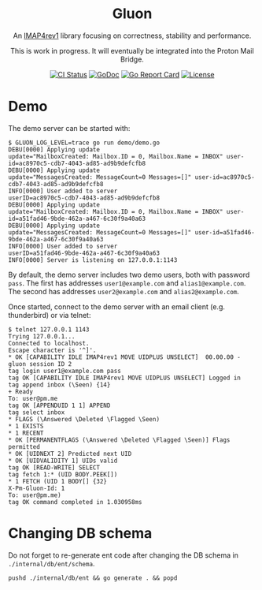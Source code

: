 <p align="center">
<h1 align="center">Gluon</h1>
<p align="center">An <a href="https://datatracker.ietf.org/doc/html/rfc3501">IMAP4rev1</a> library focusing on correctness, stability and performance.</p>
<p align="center">This is work in progress. It will eventually be integrated into the Proton Mail Bridge.</p>
<p align="center">
<a href="https://github.com/ProtonMail/gluon/actions/workflows/release.yml"><img src="https://github.com/ProtonMail/gluon/actions/workflows/release.yml/badge.svg?branch=master" alt="CI Status"></a>
<a href="https://pkg.go.dev/github.com/ProtonMail/gluon"><img src="https://pkg.go.dev/badge/github.com/ProtonMail/gluon" alt="GoDoc"></a>
<a href="https://goreportcard.com/report/ProtonMail/gluon"><img src="https://goreportcard.com/badge/ProtonMail/gluon" alt="Go Report Card"></a>
<a href="LICENSE"><img src="https://img.shields.io/github/license/ProtonMail/gluon.svg" alt="License"></a>
</p>

# Demo

The demo server can be started with:

```
$ GLUON_LOG_LEVEL=trace go run demo/demo.go
DEBU[0000] Applying update                               update="MailboxCreated: Mailbox.ID = 0, Mailbox.Name = INBOX" user-id=ac8970c5-cdb7-4043-ad85-ad9b9defcfb8
DEBU[0000] Applying update                               update="MessagesCreated: MessageCount=0 Messages=[]" user-id=ac8970c5-cdb7-4043-ad85-ad9b9defcfb8
INFO[0000] User added to server                          userID=ac8970c5-cdb7-4043-ad85-ad9b9defcfb8
DEBU[0000] Applying update                               update="MailboxCreated: Mailbox.ID = 0, Mailbox.Name = INBOX" user-id=a51fad46-9bde-462a-a467-6c30f9a40a63
DEBU[0000] Applying update                               update="MessagesCreated: MessageCount=0 Messages=[]" user-id=a51fad46-9bde-462a-a467-6c30f9a40a63
INFO[0000] User added to server                          userID=a51fad46-9bde-462a-a467-6c30f9a40a63
INFO[0000] Server is listening on 127.0.0.1:1143
```

By default, the demo server includes two demo users, both with password `pass`.
The first has addresses `user1@example.com` and `alias1@example.com`.
The second has addresses `user2@example.com` and `alias2@example.com`.

Once started, connect to the demo server with an email client (e.g. thunderbird) or via telnet:
```
$ telnet 127.0.0.1 1143
Trying 127.0.0.1...
Connected to localhost.
Escape character is '^]'.
* OK [CAPABILITY IDLE IMAP4rev1 MOVE UIDPLUS UNSELECT]  00.00.00 - gluon session ID 2
tag login user1@example.com pass
tag OK [CAPABILITY IDLE IMAP4rev1 MOVE UIDPLUS UNSELECT] Logged in
tag append inbox (\Seen) {14}
+ Ready
To: user@pm.me
tag OK [APPENDUID 1 1] APPEND
tag select inbox
* FLAGS (\Answered \Deleted \Flagged \Seen)
* 1 EXISTS
* 1 RECENT
* OK [PERMANENTFLAGS (\Answered \Deleted \Flagged \Seen)] Flags permitted
* OK [UIDNEXT 2] Predicted next UID
* OK [UIDVALIDITY 1] UIDs valid
tag OK [READ-WRITE] SELECT
tag fetch 1:* (UID BODY.PEEK[])
* 1 FETCH (UID 1 BODY[] {32}
X-Pm-Gluon-Id: 1
To: user@pm.me)
tag OK command completed in 1.030958ms
```

# Changing DB schema

Do not forget to re-generate ent code after changing the DB schema in `./internal/db/ent/schema`.

```
pushd ./internal/db/ent && go generate . && popd

